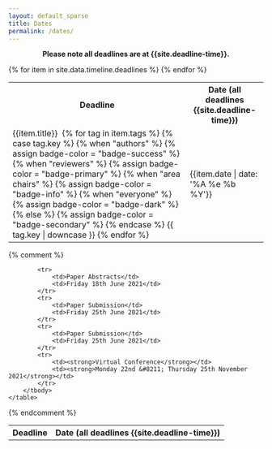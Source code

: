 ```yaml
---
layout: default_sparse
title: Dates
permalink: /dates/
---
```


<p align="center"><strong>
    Please note all deadlines are at {{site.deadline-time}}.
</strong></p>


<div class="row pl-2 pr-2 pt-2 pb-2 mx-auto justify-content-center">
<table class="table table-striped table-bordered" style="max-width: 750px;">
  <tbody>
    <tr><th scope="row">Deadline</th>
        <th scope="row">Date (all deadlines {{site.deadline-time}})</th></tr>
    {% for item in site.data.timeline.deadlines %}
        <tr>
            <td>{{item.title}}&nbsp;
                {% for tag in item.tags %}
                {% case tag.key %}
                  {% when "authors" %}
                     {% assign badge-color = "badge-success" %}
                  {% when "reviewers" %}
                     {% assign badge-color = "badge-primary" %}
                  {% when "area chairs" %}
                     {% assign badge-color = "badge-info" %}
                  {% when "everyone" %}
                     {% assign badge-color = "badge-dark" %}
                  {% else %}
                     {% assign badge-color = "badge-secondary" %}
                {% endcase %}
                  <span class="badge {{badge-color}} mt-2 mb-2" style="font-weight: normal;">{{ tag.key | downcase }}</span>
                {% endfor %}
            </td>
            <td>{{item.date | date: '%A %e %b %Y'}}</td>
        </tr>
    {% endfor %}
  </tbody>
</table>
</div>

{% comment %}

<div class="row pl-2 pr-2 pt-2 pb-2 mx-auto justify-content-center">
<table class="table table-striped table-bordered" style="max-width: 750px;">
  <!--<thead>
    <tr>
      <th scope="col">#</th>
      <th scope="col">First</th>
      <th scope="col">Last</th>
      <th scope="col">Handle</th>
    </tr>
  </thead>-->
  <tbody>
    <tr><th scope="row">Deadline</th>
        <th scope="row">Date (all deadlines {{site.deadline-time}})</th></tr>

            <tr>
                <td>Paper Abstracts</td>
                <td>Friday 18th June 2021</td>
            </tr>
            <tr>
                <td>Paper Submission</td>
                <td>Friday 25th June 2021</td>
            </tr>
            <tr>
                <td>Paper Submission</td>
                <td>Friday 25th June 2021</td>
            </tr>
            <tr>
                <td><strong>Virtual Conference</strong></td>
                <td><strong>Monday 22nd &#8211; Thursday 25th November 2021</strong></td>
            </tr>
        </tbody>
    </table>
</div>

<!--<tr>
    <td>Reviews Submitted</td>
    <td>Thursday 18th June 2020</td>
</tr>
<tr>
    <td>Reviews to Authors,<br>Start of Rebuttal Period</td>
    <td>Friday 26th June 2020</td>
</tr>
<tr>
    <td>Author Rebuttals Submitted</td>
    <td>Thursday 2nd July 2020</td>
</tr>
<tr>
    <td>Area Chair Decisions</td>
    <td>Thursday 23rd July 2020</td>
</tr>
<tr>
    <td>Author Notification</td>
    <td>Wednesday 29th July 2020</td>
</tr>
<tr>
    <td>Camera Ready Submission (PDF and Supplementary Material)</td>
    <td>Thursday 13th August 2020</td>
</tr>
<tr>
    <td>Virtual Conference Video Submissions</td>
    <td>Thursday 20th August 2020</td>
</tr>
<tr>
    <td>Deadline for payment of per paper event enabling fee</td>
    <td>Thursday 27th August 2020</td>
</tr>-->

{% endcomment %}
